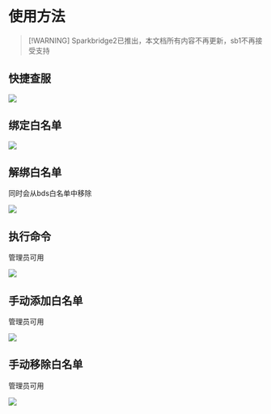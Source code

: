 # 使用方法

> [!WARNING] Sparkbridge2已推出，本文档所有内容不再更新，sb1不再接受支持

## 快捷查服

![](/use/6.png)

## 绑定白名单

![](/use/1.png)

## 解绑白名单

同时会从bds白名单中移除

![](/use/2.png)

## 执行命令

管理员可用

![](/use/3.png)

## 手动添加白名单

管理员可用

![](/use/4.png)

## 手动移除白名单

管理员可用

![](/use/5.png)

